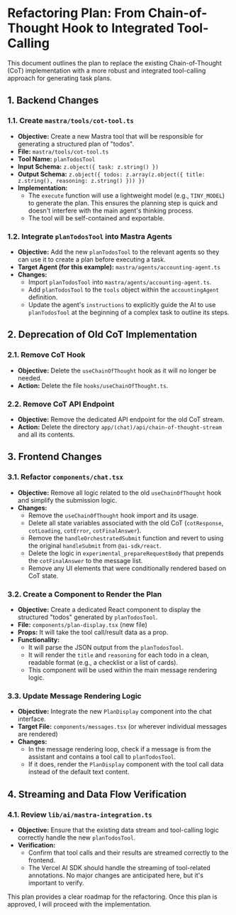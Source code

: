 # Refactoring Plan: From Chain-of-Thought Hook to Integrated Tool-Calling

This document outlines the plan to replace the existing Chain-of-Thought (CoT) implementation with a more robust and integrated tool-calling approach for generating task plans.

## 1. Backend Changes

### 1.1. Create `mastra/tools/cot-tool.ts`

- **Objective:** Create a new Mastra tool that will be responsible for generating a structured plan of "todos".
- **File:** `mastra/tools/cot-tool.ts`
- **Tool Name:** `planTodosTool`
- **Input Schema:** `z.object({ task: z.string() })`
- **Output Schema:** `z.object({ todos: z.array(z.object({ title: z.string(), reasoning: z.string() })) })`
- **Implementation:**
  - The `execute` function will use a lightweight model (e.g., `TINY_MODEL`) to generate the plan. This ensures the planning step is quick and doesn't interfere with the main agent's thinking process.
  - The tool will be self-contained and exportable.

### 1.2. Integrate `planTodosTool` into Mastra Agents

- **Objective:** Add the new `planTodosTool` to the relevant agents so they can use it to create a plan before executing a task.
- **Target Agent (for this example):** `mastra/agents/accounting-agent.ts`
- **Changes:**
  - Import `planTodosTool` into `mastra/agents/accounting-agent.ts`.
  - Add `planTodosTool` to the `tools` object within the `accountingAgent` definition.
  - Update the agent's `instructions` to explicitly guide the AI to use `planTodosTool` at the beginning of a complex task to outline its steps.

## 2. Deprecation of Old CoT Implementation

### 2.1. Remove CoT Hook

- **Objective:** Delete the `useChainOfThought` hook as it will no longer be needed.
- **Action:** Delete the file `hooks/useChainOfThought.ts`.

### 2.2. Remove CoT API Endpoint

- **Objective:** Remove the dedicated API endpoint for the old CoT stream.
- **Action:** Delete the directory `app/(chat)/api/chain-of-thought-stream` and all its contents.

## 3. Frontend Changes

### 3.1. Refactor `components/chat.tsx`

- **Objective:** Remove all logic related to the old `useChainOfThought` hook and simplify the submission logic.
- **Changes:**
  - Remove the `useChainOfThought` hook import and its usage.
  - Delete all state variables associated with the old CoT (`cotResponse`, `cotLoading`, `cotError`, `cotFinalAnswer`).
  - Remove the `handleOrchestratedSubmit` function and revert to using the original `handleSubmit` from `@ai-sdk/react`.
  - Delete the logic in `experimental_prepareRequestBody` that prepends the `cotFinalAnswer` to the message list.
  - Remove any UI elements that were conditionally rendered based on CoT state.

### 3.2. Create a Component to Render the Plan

- **Objective:** Create a dedicated React component to display the structured "todos" generated by `planTodosTool`.
- **File:** `components/plan-display.tsx` (new file)
- **Props:** It will take the tool call/result data as a prop.
- **Functionality:**
  - It will parse the JSON output from the `planTodosTool`.
  - It will render the `title` and `reasoning` for each todo in a clean, readable format (e.g., a checklist or a list of cards).
  - This component will be used within the main message rendering logic.

### 3.3. Update Message Rendering Logic

- **Objective:** Integrate the new `PlanDisplay` component into the chat interface.
- **Target File:** `components/messages.tsx` (or wherever individual messages are rendered)
- **Changes:**
  - In the message rendering loop, check if a message is from the assistant and contains a tool call to `planTodosTool`.
  - If it does, render the `PlanDisplay` component with the tool call data instead of the default text content.

## 4. Streaming and Data Flow Verification

### 4.1. Review `lib/ai/mastra-integration.ts`

- **Objective:** Ensure that the existing data stream and tool-calling logic correctly handle the new `planTodosTool`.
- **Verification:**
  - Confirm that tool calls and their results are streamed correctly to the frontend.
  - The Vercel AI SDK should handle the streaming of tool-related annotations. No major changes are anticipated here, but it's important to verify.

This plan provides a clear roadmap for the refactoring. Once this plan is approved, I will proceed with the implementation.